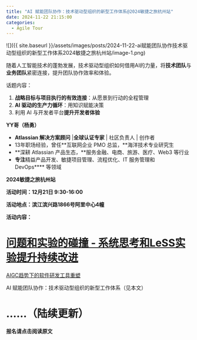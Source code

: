 ```yaml
---
title: "AI 赋能团队协作：技术驱动型组织的新型工作体系@2024敏捷之旅杭州站"
date: 2024-11-22 21:15:00
categories:
  - Agile Tour
---
```

![]({{ site.baseurl }}/assets/images/posts/2024-11-22-ai赋能团队协作技术驱动型组织的新型工作体系2024敏捷之旅杭州站/image-1.png)

随着人工智能技术的蓬勃发展，技术驱动型组织如何借用AI的力量，将**技术团队**与**业务团队**紧密连接，提升团队协作效率和体验。

话题内容：

1. **战略目标与项目执行的有效连接**：从愿景到行动的全程管理
2. **AI 驱动的生产力循环**：用知识赋能决策
3. 利用 AI 与开发者平台**提升开发者体验**

**YY哥（杨勇）**

* **Atlassian 解决方案顾问** |**全球认证专家** | 社区负责人 | 创作者
* 13年职场经验，曾任**互联网企业 PMO 总监，**海洋技术专业研究生
* **深耕 Atlassian 产品生态，**服务金融、电商、旅游、医疗、Web3 等行业
* **专注**精益产品开发、敏捷项目管理、流程优化、IT 服务管理和 DevOps**** 等领域

**2024敏捷之旅杭州站**

**活动时间：12月21日 9:30-16:00**

**活动地点：滨江滨兴路1866号阿里中心4幢**

**活动内容：**

# ****[问题和实验的碰撞 - 系统思考和LeSS实验提升持续改进](http://mp.weixin.qq.com/s?__biz=MzAwOTAzMDUyMA==&mid=2460285083&idx=1&sn=ed4adbfc8c10069564918b247a298585&chksm=8c35868cbb420f9a46a231828d7f40085200b4a080f3a2d89a7fbc40acd09bc37f214c2585b0&scene=21#wechat_redirect)****

[AIGC趋势下的软件研发工具重塑](http://mp.weixin.qq.com/s?__biz=MzAwOTAzMDUyMA==&mid=2460285092&idx=1&sn=795fd997b98444201db5d02351d77858&chksm=8c3586b3bb420fa51ffdcca9154cd1455f8b34b5b36b60483f7bd10607db2b2cc5f576325260&scene=21#wechat_redirect)

AI 赋能团队协作：技术驱动型组织的新型工作体系（见本文）

# ****……（陆续更新）****

**报名****请****点击****阅读****原文**